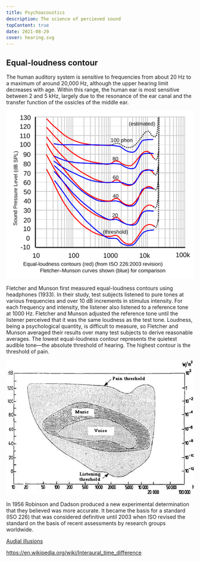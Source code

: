 ```yaml
---
title: Psychoacoustics
description: The science of percieved sound
topContent: true
date: 2021-08-29
cover: hearing.svg
---
```


<youtube-embed video="awiunFeiDuQ" />


## Equal-loudness contour

The human auditory system is sensitive to frequencies from about 20 Hz to a maximum of around 20,000 Hz, although the upper hearing limit decreases with age. Within this range, the human ear is most sensitive between 2 and 5 kHz, largely due to the resonance of the ear canal and the transfer function of the ossicles of the middle ear.

![](./equal-loudness.svg)

Fletcher and Munson first measured equal-loudness contours using headphones (1933). In their study, test subjects listened to pure tones at various frequencies and over 10 dB increments in stimulus intensity. For each frequency and intensity, the listener also listened to a reference tone at 1000 Hz. Fletcher and Munson adjusted the reference tone until the listener perceived that it was the same loudness as the test tone. Loudness, being a psychological quantity, is difficult to measure, so Fletcher and Munson averaged their results over many test subjects to derive reasonable averages. The lowest equal-loudness contour represents the quietest audible tone—the absolute threshold of hearing. The highest contour is the threshold of pain.

![](./Audible.jpg)

In 1956 Robinson and Dadson produced a new experimental determination that they believed was more accurate. It became the basis for a standard (ISO 226) that was considered definitive until 2003 when ISO revised the standard on the basis of recent assessments by research groups worldwide.

[Audial illusions](./illusions/index.md)

https://en.wikipedia.org/wiki/Interaural_time_difference

<youtube-embed video="Gc5eICzHkFU" />
